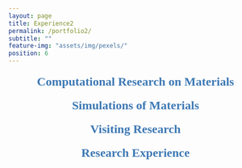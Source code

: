 ```yaml
---
layout: page
title: Experience2
permalink: /portfolio2/
subtitle: ""
feature-img: "assets/img/pexels/"
position: 6
---
```


<style>
  /* Style for the section titles */
.section-title {
    font-family: 'Garamond', serif;
    font-size: 24px; /* Default font size for larger screens */
    font-weight: bold;
    color: #3E79B4; /* Title color */
    text-align: center; /* Center-align the titles */
    margin: 20px 0; /* Space around the titles */
}

/* Responsive adjustments for smaller screens */
@media only screen and (max-width: 600px) {
    .section-title {
        font-size: 18px; /* Smaller font size for smaller screens */
        margin: 10px 0; /* Adjusted space around the titles */
    }
}

</style>
<section>
    <div class="section">
        <h3 class="section-title">Computational Research on Materials</h3>
        <!-- Content of the section -->
    </div>

<div class="section">
        <h3 class="section-title">Simulations of Materials</h3>
        <!-- Content of the section -->
    </div>

<div class="section">
        <h3 class="section-title">Visiting Research</h3>
        <!-- Content of the section -->
    </div>

<div class="section">
        <h3 class="section-title">Research Experience</h3>
        <!-- Content of the section -->
    </div>
</section>
